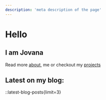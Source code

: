 ```yaml
---
description: 'meta description of the page'
---
```

# Hello

## I am Jovana

Read more [about](/about), me or checkout my [projects](/projects)

## Latest on my blog:

::latest-blog-posts{limit=3}
